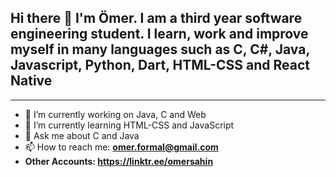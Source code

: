 
<h2> Hi there 👋 I'm Ömer. I am a third year software engineering student. I learn, work and improve myself in many languages such as C, C#, Java, Javascript, Python, Dart, HTML-CSS and React Native</h2>
<hr>


- 🔭 I’m currently working on Java, C and Web <br>
- 🌱 I’m currently learning HTML-CSS and JavaScript <br>
- 💬 Ask me about C and Java <br>
- 📫 How to reach me: <b> omer.formal@gmail.com <b/> <br>
- Other Accounts: https://linktr.ee/omersahin
